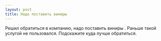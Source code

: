 ```yaml
---
layout: post 
title: Надо поставить виниры  
--- 
```

Решил обратиться в компанию, надо поставить виниры . Раньше такой услугой не пользовался. Подскажите куда лучше обратиться.
